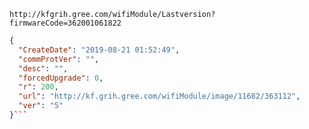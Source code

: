 `http://kfgrih.gree.com/wifiModule/Lastversion?firmwareCode=362001061822`

```json
{
  "CreateDate": "2019-08-21 01:52:49",
  "commProtVer": "",
  "desc": "",
  "forcedUpgrade": 0,
  "r": 200,
  "url": "http://kf.grih.gree.com/wifiModule/image/11682/363112",
  "ver": "5"
}```